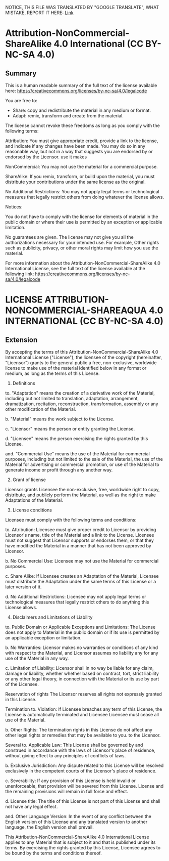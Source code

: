 NOTICE, THIS FILE WAS TRANSLATED BY "GOOGLE TRANSLATE", WHAT MISTAKE, REPORT IT HERE: [Link](https://github.com/14wual/vkm/pulls)

# Attribution-NonCommercial-ShareAlike 4.0 International (CC BY-NC-SA 4.0)

## Summary

This is a human readable summary of the full text of the license available here:
https://creativecommons.org/licenses/by-nc-sa/4.0/legalcode

You are free to:

- Share: copy and redistribute the material in any medium or format.
- Adapt: remix, transform and create from the material.

The license cannot revoke these freedoms as long as you comply with the following terms:

Attribution: You must give appropriate credit, provide a link to the license, and indicate if any changes have been made.
You may do so in any reasonable way, but not in a way that suggests you are endorsed by or endorsed by the Licensor.
use it makes

NonCommercial: You may not use the material for a commercial purpose.

ShareAlike: If you remix, transform, or build upon the material, you must distribute your contributions under the same license as the
original.

No Additional Restrictions: You may not apply legal terms or technological measures that legally restrict others from doing
whatever the license allows.

Notices:

You do not have to comply with the license for elements of material in the public domain or where their use is permitted by an exception
or applicable limitation.

No guarantees are given. The license may not give you all the authorizations necessary for your intended use. For example,
Other rights such as publicity, privacy, or other moral rights may limit how you use the material.

For more information about the Attribution-NonCommercial-ShareAlike 4.0 International License, see the full text of the
license available at the following link: https://creativecommons.org/licenses/by-nc-sa/4.0/legalcode

# LICENSE ATTRIBUTION-NONCOMMERCIAL-SHAREAQUA 4.0 INTERNATIONAL (CC BY-NC-SA 4.0)

## Extension

By accepting the terms of this Attribution-NonCommercial-ShareAlike 4.0 International License ("License"), the licensee of the
copyright (hereinafter, "Licensor") grants to the general public a free, non-exclusive, worldwide license to
make use of the material identified below in any format or medium, as long as the terms of
this License.

1. Definitions

to. "Adaptation" means the creation of a derivative work of the Material, including but not limited to translation, adaptation,
arrangement, dramatization, recitation, reconstruction, transformation, assembly or any other modification of the Material.

b. "Material" means the work subject to the License.

c. "Licensor" means the person or entity granting the License.

d. "Licensee" means the person exercising the rights granted by this License.

and. "Commercial Use" means the use of the Material for commercial purposes, including but not limited to the sale of the Material, the use
of the Material for advertising or commercial promotion, or use of the Material to generate income or profit through any
another way.

2. Grant of license

Licensor grants Licensee the non-exclusive, free, worldwide right to copy, distribute, and publicly perform
the Material, as well as the right to make Adaptations of the Material.

3. License conditions

Licensee must comply with the following terms and conditions:

to. Attribution: Licensee must give proper credit to Licensor by providing Licensor's name, title
of the Material and a link to the License. Licensee must not suggest that Licensor supports or endorses them, or that they have modified
the Material in a manner that has not been approved by Licensor.

b. No Commercial Use: Licensee may not use the Material for commercial purposes.

c. Share Alike: If Licensee creates an Adaptation of the Material, Licensee must distribute the Adaptation under the same terms of
this License or a later version of it.

d. No Additional Restrictions: Licensee may not apply legal terms or technological measures that legally restrict
others to do anything this License allows.

4. Disclaimers and Limitations of Liability

to. Public Domain or Applicable Exceptions and Limitations: The License does not apply to Material in the public domain or if its use is
permitted by an applicable exception or limitation.

b. No Warranties: Licensor makes no warranties or conditions of any kind with respect to the Material, and Licensor assumes no liability
any for any use of the Material in any way.

c. Limitation of Liability: Licensor shall in no way be liable for any claim, damage or liability, whether
whether based on contract, tort, strict liability or any other legal theory, in connection with the Material or its use by
part of the Licensee.

Reservation of rights
The Licensor reserves all rights not expressly granted in this License.

Termination
to. Violation: If Licensee breaches any term of this License, the License is automatically terminated and Licensee
Licensee must cease all use of the Material.

b. Other Rights: The termination rights in this License do not affect any other legal rights or remedies that may be available to you.
to the Licensor.

Several
to. Applicable Law: This License shall be governed by and construed in accordance with the laws of Licensor's place of residence, without giving effect
to any principles of conflicts of laws.

b. Exclusive Jurisdiction: Any dispute related to this License will be resolved exclusively in the competent courts of the
Licensor's place of residence.

c. Severability: If any provision of this License is held invalid or unenforceable, that provision will be severed from this License.
License and the remaining provisions will remain in full force and effect.

d. License title: The title of this License is not part of this License and shall not have any legal effect.

and. Other Language Version: In the event of any conflict between the English version of this License and any translated version
to another language, the English version shall prevail.

This Attribution-NonCommercial-ShareAlike 4.0 International License applies to any Material that is subject to it and that is
published under its terms. By exercising the rights granted by this License, Licensee agrees to be bound by the
terms and conditions thereof.